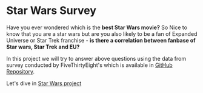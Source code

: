# Star Wars Survey
Have you ever wondered which is the **best Star Wars movie?** So Nice to know that you are a star wars but are you also likely to be a fan of Expanded Universe or Star Trek franchise - **is there a correlation between fanbase of Star wars, Star Trek and EU?**  

In this project we will try to answer above questions using the data from survey conducted by FiveThirtyEight's which is available in [GitHub Repository](https://github.com/fivethirtyeight/data/tree/master/star-wars-survey).

Let's dive in [Star Wars project](https://github.com/Parthsanghvi11/Star-Wars-Survey/blob/main/Star%20wars%20Project.ipynb)


